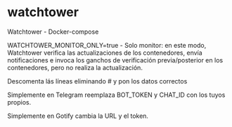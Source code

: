 # watchtower
Watchtower - Docker-compose

WATCHTOWER_MONITOR_ONLY=true - Solo monitor: en este modo, Watchtower verifica las actualizaciones de los contenedores, envía notificaciones e invoca los ganchos de verificación previa/posterior en los contenedores, pero no realiza la actualización.

Descomenta lás líneas eliminando #  y pon los datos correctos

Simplemente en Telegram reemplaza BOT_TOKEN y CHAT_ID con los tuyos propios.

Simplemente en Gotify cambia la URL y el token.
